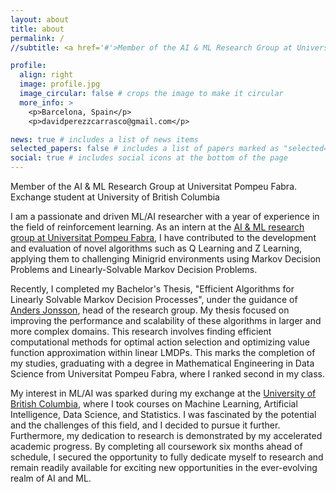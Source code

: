 ```yaml
---
layout: about
title: about
permalink: /
//subtitle: <a href='#'>Member of the AI & ML Research Group at Universitat Pompeu Fabra. Exchange student at University of British Columbia</a>.

profile:
  align: right
  image: profile.jpg
  image_circular: false # crops the image to make it circular
  more_info: >
    <p>Barcelona, Spain</p>
    <p>davidperezzcarrasco@gmail.com</p>

news: true # includes a list of news items
selected_papers: false # includes a list of papers marked as "selected={true}"
social: true # includes social icons at the bottom of the page
---
```


Member of the AI & ML Research Group at Universitat Pompeu Fabra. Exchange student at University of British Columbia

I am a passionate and driven ML/AI researcher with a year of experience in the field of reinforcement learning. As an intern at the [AI & ML research group at Universitat Pompeu Fabra](https://www.upf.edu/web/ai-ml), I have contributed to the development and evaluation of novel algorithms such as Q Learning and Z Learning, applying them to challenging Minigrid environments using Markov Decision Problems and Linearly-Solvable Markov Decision Problems.

Recently, I completed my Bachelor's Thesis, "Efficient Algorithms for Linearly Solvable Markov Decision Processes", under the guidance of [Anders Jonsson](https://www.upf.edu/web/anders-jonsson), head of the research group. My thesis focused on improving the performance and scalability of these algorithms in larger and more complex domains. This research involves finding efficient computational methods for optimal action selection and optimizing value function approximation within linear LMDPs. This marks the completion of my studies, graduating with a degree in Mathematical Engineering in Data Science from Universitat Pompeu Fabra, where I ranked second in my class.

My interest in ML/AI was sparked during my exchange at the [University of British Columbia](https://www.ubc.ca/), where I took courses on Machine Learning, Artificial Intelligence, Data Science, and Statistics. I was fascinated by the potential and the challenges of this field, and I decided to pursue it further. Furthermore, my dedication to research is demonstrated by my accelerated academic progress. By completing all coursework six months ahead of schedule, I secured the opportunity to fully dedicate myself to research and remain readily available for exciting new opportunities in the ever-evolving realm of AI and ML.
